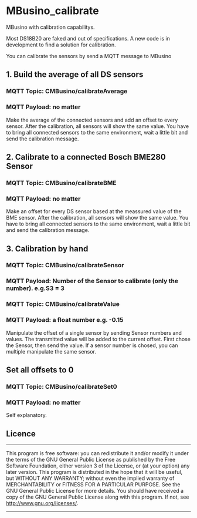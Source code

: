 
# MBusino_calibrate 

MBusino with calibration capabilitys. 

Most DS18B20 are faked and out of specifications.
A new code is in development to find a solution for calibration.

You can calibrate the sensors by send a MQTT message to MBusino

## 1. Build the average of all DS sensors
### MQTT Topic: CMBusino/calibrateAverage
### MQTT Payload: no matter

Make the average of the connected sensors and add an offset to every sensor. After the calibration, all sensors will show the same value.
You have to bring all connected sensors to the same environment, wait a little bit and send the calibration message.

## 2. Calibrate to a connected Bosch BME280 Sensor
### MQTT Topic: CMBusino/calibrateBME
### MQTT Payload: no matter

Make an offset for every DS sensor based at the meassured value of the BME sensor. After the calibration, all sensors will show the same value.
You have to bring all connected sensors to the same environment, wait a little bit and send the calibration message.

## 3. Calibration by hand
### MQTT Topic: CMBusino/calibrateSensor
### MQTT Payload: Number of the Sensor to calibrate (only the number). e.g.S3 = 3
### MQTT Topic: CMBusino/calibrateValue
### MQTT Payload: a float number e.g. -0.15

Manipulate the offset of a single sensor by sending Sensor numbers and values. The transmitted value will be added to the current offset. First chose the Sensor, then send the value. If a sensor number is chosed, you can multiple manipulate the same sensor.


## Set all offsets to 0
### MQTT Topic: CMBusino/calibrateSet0
### MQTT Payload: no matter

Self explanatory.


## Licence
****************************************************
This program is free software: you can redistribute it and/or modify it under the terms of the GNU General Public License as published by
the Free Software Foundation, either version 3 of the License, or (at your option) any later version. This program is distributed in the hope that it will be useful,
but WITHOUT ANY WARRANTY; without even the implied warranty of MERCHANTABILITY or FITNESS FOR A PARTICULAR PURPOSE.  See the GNU General Public License for more details.
You should have received a copy of the GNU General Public License along with this program.  If not, see <http://www.gnu.org/licenses/>.
****************************************************

